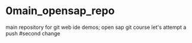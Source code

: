 # 0main_opensap_repo
main repository for git web ide demos; open sap git course
let's attempt a push
#second change

